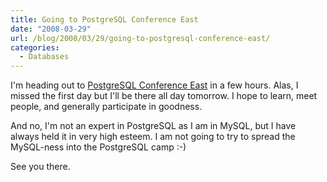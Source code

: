 ```yaml
---
title: Going to PostgreSQL Conference East
date: "2008-03-29"
url: /blog/2008/03/29/going-to-postgresql-conference-east/
categories:
  - Databases
---
```

I'm heading out to [PostgreSQL Conference East](http://postgresqlconference.org/) in a few hours. Alas, I missed the first day but I'll be there all day tomorrow. I hope to learn, meet people, and generally participate in goodness.

And no, I'm not an expert in PostgreSQL as I am in MySQL, but I have always held it in very high esteem. I am not going to try to spread the MySQL-ness into the PostgreSQL camp :-)

See you there.


